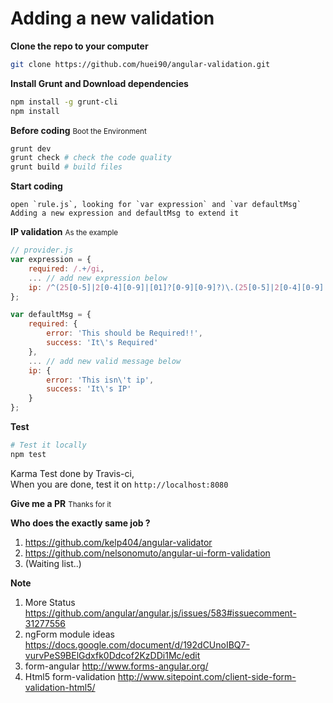 Adding a new validation
=====
**Clone the repo to your computer**
```sh
git clone https://github.com/huei90/angular-validation.git
```

**Install Grunt and Download dependencies**
```sh
npm install -g grunt-cli
npm install
```

**Before coding** <small>Boot the  Environment</small>
```sh
grunt dev
grunt check # check the code quality
grunt build # build files
```

**Start coding**
```
open `rule.js`, looking for `var expression` and `var defaultMsg`
Adding a new expression and defaultMsg to extend it
```

**IP validation** <small>As the example</small>
```javascript
// provider.js
var expression = {
    required: /.+/gi,
    ... // add new expression below
    ip: /^(25[0-5]|2[0-4][0-9]|[01]?[0-9][0-9]?)\.(25[0-5]|2[0-4][0-9]|[01]?[0-9][0-9]?)\.(25[0-5]|2[0-4][0-9]|[01]?[0-9][0-9]?)\.(25[0-5]|2[0-4][0-9]|[01]?[0-9][0-9]?)$/
};

var defaultMsg = {
    required: {
        error: 'This should be Required!!',
        success: 'It\'s Required'
    },
    ... // add new valid message below
    ip: {
        error: 'This isn\'t ip',
        success: 'It\'s IP'
    }
};
```
**Test**
```sh
# Test it locally
npm test
```

Karma Test done by Travis-ci, <br/>
When you are done, test it on `http://localhost:8080`

**Give me a PR** <small> Thanks for it </small>

**Who does the exactly same job ?**

1. https://github.com/kelp404/angular-validator
2. https://github.com/nelsonomuto/angular-ui-form-validation
3. (Waiting list..)


**Note**

1. More Status 
       https://github.com/angular/angular.js/issues/583#issuecomment-31277556
2. ngForm module ideas 
       https://docs.google.com/document/d/192dCUnoIBQ7-vurvPeS9BElGdxfk0Ddcof2KzDDi1Mc/edit
3. form-angular
       http://www.forms-angular.org/
4. Html5 form-validation
       http://www.sitepoint.com/client-side-form-validation-html5/
